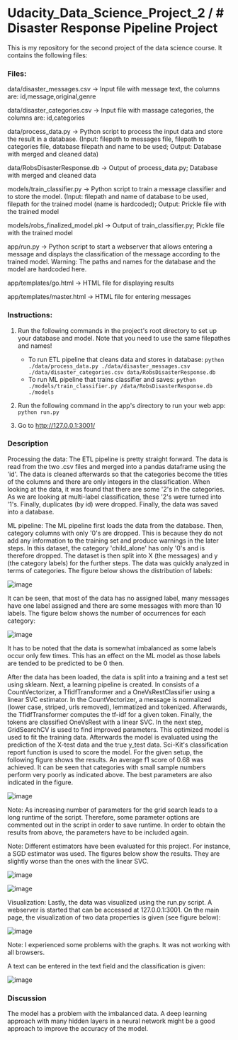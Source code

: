 # Udacity_Data_Science_Project_2 / # Disaster Response Pipeline Project
This is my repository for the second project of the data science course. It contains the following files:

### Files:
data/disaster_messages.csv -> Input file with message text, the columns are: id,message,original,genre

data/disaster_categories.csv -> Input file with massage categories, the columns are: id,categories

data/process_data.py -> Python script to process the input data and store the result in a database. (Input: filepath to messages file, filepath to categories file, database filepath and name to be used; Output: Database with merged and cleaned data)

data/RobsDisasterResponse.db -> Output of process_data.py; Database with merged and cleaned data


models/train_classifier.py -> Python script to train a message classifier and to store the model. (Input: filepath and name of database to be used, filepath for the trained model (name is hardcoded); Output: Prickle file with the trained model

models/robs_finalized_model.pkl -> Output of train_classifier.py; Pickle file with the trained model


app/run.py -> Python script to start a webserver that allows entering a message and displays the classification of the message according to the trained model. Warning: The paths and names for the database and the model are hardcoded here.

app/templates/go.html -> HTML file for displaying results

app/templates/master.html -> HTML file for entering messages

### Instructions:
1. Run the following commands in the project's root directory to set up your database and model. Note that you need to use the same filepathes and names!

    - To run ETL pipeline that cleans data and stores in database:
     `python ./data/process_data.py ./data/disaster_messages.csv ./data/disaster_categories.csv data/RobsDisasterResponse.db`
    - To run ML pipeline that trains classifier and saves:
     `python ./models/train_classifier.py /data/RobsDisasterResponse.db ./models`

2. Run the following command in the app's directory to run your web app:
     `python run.py`

3. Go to http://127.0.0.1:3001/

### Description
Processing the data: The ETL pipeline is pretty straight forward. The data is read from the two .csv files and merged into a pandas dataframe using the 'id'. The data is cleaned afterwards so that the categories become the titles of the columns and there are only integers in the classification. When looking at the data, it was found that there are some '2's in the categories. As we are looking at multi-label classification, these '2's were turned into '1's. Finally, duplicates (by id) were dropped. Finally, the data was saved into a database.

ML pipeline: The ML pipeline first loads the data from the database. Then, category columns with only '0's are dropped. This is because they do not add any information to the training set and produce warnings in the later steps. In this dataset, the category 'child_alone' has only '0's and is therefore dropped. The dataset is then split into X (the messages) and y (the category labels) for the further steps. The data was quickly analyzed in terms of categories. The figure below shows the distribution of labels:

![image](https://user-images.githubusercontent.com/65665840/119840848-9f1aaf80-bf05-11eb-95a7-b407646068e2.png)

It can be seen, that most of the data has no assigned label, many messages have one label assigned and there are some messages with more than 10 labels. The figure below shows the number of occurrences for each category:

![image](https://user-images.githubusercontent.com/65665840/119841351-033d7380-bf06-11eb-866e-588a7c75f06f.png)

It has to be noted that the data is somewhat imbalanced as some labels occur only few times. This has an effect on the ML model as those labels are tended to be predicted to be 0 then.

After the data has been loaded, the data is split into a training and a test set using sklearn. Next, a learning pipeline is created. In consists of a CountVectorizer, a TfidfTransformer and a OneVsRestClassifier using a linear SVC estimator. In the CountVectorizer, a message is normalized (lower case, striped, urls removed), lemmatized and tokenized. Afterwards, the TfidfTransformer computes the tf-idf for a given token. Finally, the tokens are classified OneVsRest with a linear SVC. In the next step, GridSearchCV is used to find improved parameters. This optimized model is used to fit the training data. Afterwards the model is evaluated using the prediction of the X-test data and the true y_test data. Sci-Kit's classification report function is used to score the model. For the given setup, the following figure shows the results. An average f1 score of 0.68 was achieved. It can be seen that categories with small sample numbers perform very poorly as indicated above. The best parameters are also indicated in the figure.

![image](https://user-images.githubusercontent.com/65665840/119945023-4135a880-bf95-11eb-91ca-209157527358.png)

Note: As increasing number of parameters for the grid search leads to a long runtime of the script. Therefore, some parameter options are commented out in the script in order to save runtime. In order to obtain the results from above, the parameters have to be included again.

Note: Different estimators have been evaluated for this project. For instance, a SGD estimator was used. The figures below show the results. They are slightly worse than the ones with the linear SVC.

![image](https://user-images.githubusercontent.com/65665840/119907027-aebee600-bf4f-11eb-842c-a4efca14c92c.png)

![image](https://user-images.githubusercontent.com/65665840/119907087-d44bef80-bf4f-11eb-8189-740ff2c562e5.png)

Visualization: Lastly, the data was visualized using the run.py script. A webserver is started that can be accessed at 127.0.0.1:3001. On the main page, the visualization of two data properties is given (see figure below):

![image](https://user-images.githubusercontent.com/65665840/119965587-b6f83f00-bfaa-11eb-88fa-d13a3c473a22.png)

Note: I experienced some problems with the graphs. It was not working with all browsers.

A text can be entered in the text field and the classification  is given:

![image](https://user-images.githubusercontent.com/65665840/119965760-ea3ace00-bfaa-11eb-868f-b1dad2ba0955.png)

### Discussion
The model has a problem with the imbalanced data. A deep learning approach with many hidden layers in a neural network might be a good approach to improve the accuracy of the model.
